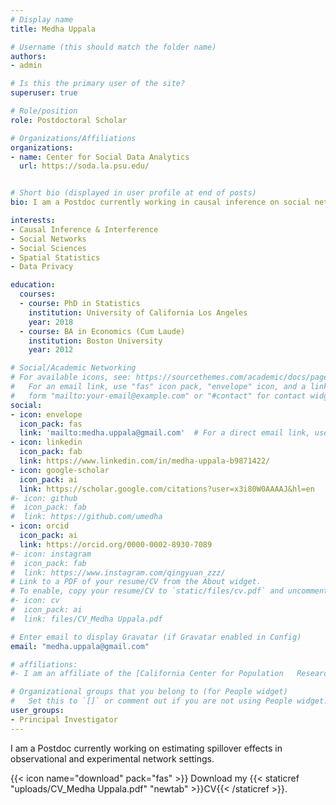 ```yaml
---
# Display name
title: Medha Uppala

# Username (this should match the folder name)
authors:
- admin

# Is this the primary user of the site?
superuser: true

# Role/position
role: Postdoctoral Scholar

# Organizations/Affiliations
organizations:
- name: Center for Social Data Analytics
  url: https://soda.la.psu.edu/


# Short bio (displayed in user profile at end of posts)
bio: I am a Postdoc currently working in causal inference on social networks.

interests:
- Causal Inference & Interference
- Social Networks
- Social Sciences
- Spatial Statistics
- Data Privacy

education:
  courses:
  - course: PhD in Statistics
    institution: University of California Los Angeles
    year: 2018
  - course: BA in Economics (Cum Laude)
    institution: Boston University
    year: 2012

# Social/Academic Networking
# For available icons, see: https://sourcethemes.com/academic/docs/page-builder/#icons
#   For an email link, use "fas" icon pack, "envelope" icon, and a link in the
#   form "mailto:your-email@example.com" or "#contact" for contact widget.
social:
- icon: envelope
  icon_pack: fas
  link: 'mailto:medha.uppala@gmail.com'  # For a direct email link, use "mailto:test@example.org".
- icon: linkedin
  icon_pack: fab
  link: https://www.linkedin.com/in/medha-uppala-b9871422/
- icon: google-scholar
  icon_pack: ai
  link: https://scholar.google.com/citations?user=x3i80W0AAAAJ&hl=en
#- icon: github
#  icon_pack: fab
#  link: https://github.com/umedha
- icon: orcid
  icon_pack: ai
  link: https://orcid.org/0000-0002-8930-7089
#- icon: instagram
#  icon_pack: fab
#  link: https://www.instagram.com/qingyuan_zzz/
# Link to a PDF of your resume/CV from the About widget.
# To enable, copy your resume/CV to `static/files/cv.pdf` and uncomment the lines below.
#- icon: cv
#  icon_pack: ai
#  link: files/CV_Medha Uppala.pdf

# Enter email to display Gravatar (if Gravatar enabled in Config)
email: "medha.uppala@gmail.com"

# affiliations:
#- I am an affiliate of the [California Center for Population   Research](http://www.ccpr.ucla.edu/) at UCLA.

# Organizational groups that you belong to (for People widget)
#   Set this to `[]` or comment out if you are not using People widget.
user_groups:
- Principal Investigator
---
```


I am a Postdoc currently working on estimating spillover effects in observational and experimental network settings.

{{< icon name="download" pack="fas" >}} Download my {{< staticref "uploads/CV_Medha Uppala.pdf" "newtab" >}}CV{{< /staticref >}}.
